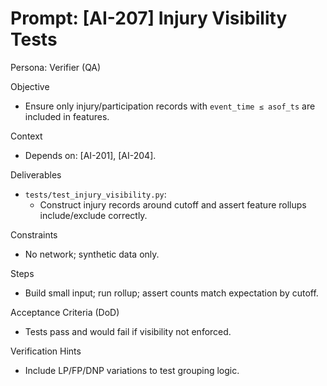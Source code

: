 # Prompt: [AI-207] Injury Visibility Tests

Persona: Verifier (QA)

Objective
- Ensure only injury/participation records with `event_time ≤ asof_ts` are included in features.

Context
- Depends on: [AI-201], [AI-204].

Deliverables
- `tests/test_injury_visibility.py`:
  - Construct injury records around cutoff and assert feature rollups include/exclude correctly.

Constraints
- No network; synthetic data only.

Steps
- Build small input; run rollup; assert counts match expectation by cutoff.

Acceptance Criteria (DoD)
- Tests pass and would fail if visibility not enforced.

Verification Hints
- Include LP/FP/DNP variations to test grouping logic.

